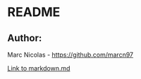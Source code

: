 # README
## Author:
Marc Nicolas - https://github.com/marcn97

[Link to markdown.md](/markdown.md)

